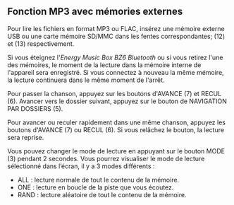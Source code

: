 ## Fonction MP3 avec mémories externes

Pour lire les fichiers en format MP3 ou FLAC, insérez une mémoire externe USB ou une carte mémoire SD/MMC dans les fentes correspondantes; (12) et (13) respectivement.

Si vous éteignez l'*Energy Music Box BZ6 Bluetooth* ou si vous retirez l'une des mémoires, le moment de la lecture dans la mémoire interne de l'appareil sera enregistré. Si vous connectez à nouveau la même mémoire, la lecture continuera dans le même moment de l'arrêt.

Pour passer la chanson, appuyez sur les boutons d'AVANCE (7) et RECUL (6). Avancer vers le dossier suivant, appuyez sur le bouton de NAVIGATION PAR DOSSIERS (5).

Pour avancer ou reculer rapidement dans une même chanson, appuyez les boutons d'AVANCE (7) ou RECUL (6). Si vous relâchez le bouton, la lecture sera reprise.

Vous pouvez changer le mode de lecture en appuyant sur le bouton MODE (3) pendant 2 secondes. Vous pourrez visualiser le mode de lecture sélectionné dans l’écran, il y a 3 modes différents :

* ALL : lecture normale de tout le contenu de la mémoire.
* ONE : lecture en boucle de la piste que vous écoutez.
* RAND : lecture aléatoire de tout le contenu de la mémoire.
